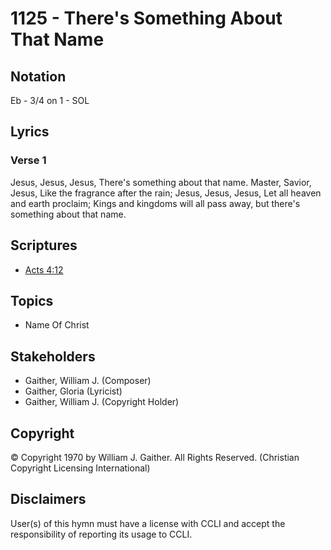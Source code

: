 # 1125 - There's Something About That Name

## Notation

Eb - 3/4 on 1 - SOL

## Lyrics

### Verse 1

Jesus, Jesus, Jesus, There's something about that name. Master, Savior, Jesus, Like the fragrance after the rain; Jesus, Jesus, Jesus, Let all heaven and earth proclaim; Kings and kingdoms will all pass away, but there's something about that name.


## Scriptures

- [Acts 4:12](https://www.biblegateway.com/passage/?search=Acts%204%3A12)

## Topics

- Name Of Christ

## Stakeholders

- Gaither, William J. (Composer)
- Gaither, Gloria (Lyricist)
- Gaither, William J. (Copyright Holder)

## Copyright

© Copyright 1970 by William J. Gaither. All Rights Reserved.
(Christian Copyright Licensing International)

## Disclaimers

User(s) of this hymn must have a license with CCLI and accept the responsibility of reporting its usage to CCLI.

